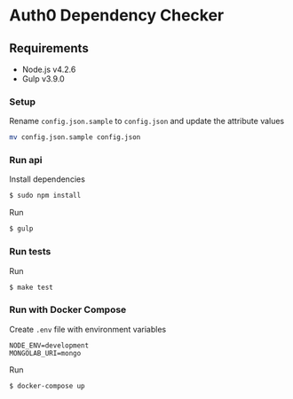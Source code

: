 # Auth0 Dependency Checker

## Requirements
- Node.js v4.2.6
- Gulp v3.9.0

### Setup

Rename `config.json.sample` to `config.json` and update the attribute values
```bash
mv config.json.sample config.json
```

### Run api

Install dependencies
```sh
$ sudo npm install
```

Run
```sh
$ gulp
```

### Run tests

Run
```sh
$ make test
```

### Run with Docker Compose

Create `.env` file with environment variables
```
NODE_ENV=development
MONGOLAB_URI=mongo
```

Run
```sh
$ docker-compose up
```

